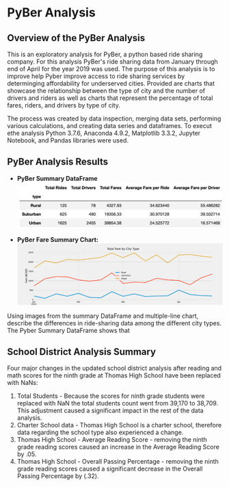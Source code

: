 # PyBer Analysis

## Overview of the PyBer Analysis
This is an exploratory analysis for PyBer, a python based ride sharing company. For this analysis PyBer's ride sharing data from January through end of April for the year 2019 was used. The purpose of this analysis is to improve help Pyber improve access to ride sharing services by determinging affordability for underserved cities. Provided are charts that showcase the relationship between the type of city and the number of drivers and riders as well as charts that represent the percentage of total fares, riders, and drivers by type of city. 

The process was created by data inspection, merging data sets, performing various calculations, and creating data series and dataframes. To execut ethe analysis Python 3.7.6, Anaconda 4.9.2, Matplotlib 3.3.2, Jupyter Notebook, and Pandas libraries were used.

## PyBer Analysis Results 
- **PyBer Summary DataFrame** 
![summarydataframe.png](https://github.com/italiacardenas/PyBer_Analysis/blob/55598d7663b358d387f8314ea67175cf6990647d/readmescreenshots/summary_dataframe.png)

- **PyBer Fare Summary Chart:** 
![Pyber_fare_summary.png](https://github.com/italiacardenas/PyBer_Analysis/blob/55598d7663b358d387f8314ea67175cf6990647d/analysis/Pyber_fare_summary.png)

Using images from the summary DataFrame and multiple-line chart, describe the differences in ride-sharing data among the different city types.
The Pyber Summary DataFrame shows that 

## School District Analysis Summary
Four major changes in the updated school district analysis after reading and math scores for the ninth grade at Thomas High School have been replaced with NaNs:
1. Total Students - Because the scores for ninth grade students were replaced with NaN the total students count went from 39,170 to 38,709. This adjustment caused a significant impact in the rest of the data analysis.
2. Charter School data - Thomas High School is a charter school, therefore data regarding the school type also experienced a change.
3. Thomas High School - Average Reading Score - removing the ninth grade reading scores caused an increase in the Average Reading Score by .05.
4. Thomas High School - Overall Passing Percentage - removing the ninth grade reading scores caused a significant decrease in the Overall Passing Percentage by (.32).
